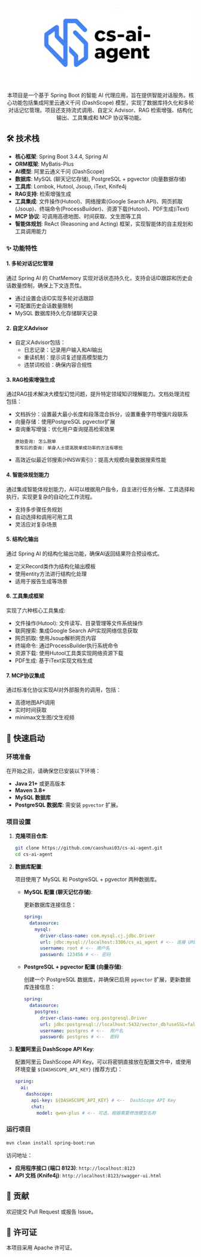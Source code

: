 <div style="text-align: center;">
  <img src="src/main/resources/logo.png" alt="Logo" />
</div>
<div style="text-align: center;">  
  <p>本项目是一个基于 Spring Boot 的智能 AI 代理应用，旨在提供智能对话服务。核心功能包括集成阿里云通义千问 (DashScope) 模型，实现了数据库持久化和多轮对话记忆管理。项目还支持流式调用、自定义 Advisor、RAG 检索增强、结构化输出、工具集成和 MCP 协议等功能。</p>
</div>

## 🛠️ 技术栈

- **核心框架**: Spring Boot 3.4.4, Spring AI
- **ORM框架**: MyBatis-Plus
- **AI模型**: 阿里云通义千问 (DashScope)
- **数据库**: MySQL (聊天记忆存储), PostgreSQL + pgvector (向量数据存储)
- **工具库**: Lombok, Hutool, Jsoup, iText, Knife4j
- **RAG支持**: 检索增强生成
- **工具集成**: 文件操作(Hutool)、网络搜索(Google Search API)、网页抓取(Jsoup)、终端命令(ProcessBuilder)、资源下载(Hutool)、PDF生成(iText)
- **MCP 协议**: 可调用高德地图、时间获取、文生图等工具
- **智能体规划**: ReAct (Reasoning and Acting) 框架，实现智能体的自主规划和工具调用能力



### ✨ 功能特性

#### 1. 多轮对话记忆管理
通过 Spring AI 的 ChatMemory 实现对话状态持久化，支持会话ID跟踪和历史会话数量控制，确保上下文连贯性。
- 通过设置会话ID实现多轮对话跟踪
- 可配置历史会话数量限制
- MySQL 数据库持久化存储聊天记录

#### 2. 自定义Advisor
- 自定义Advisor包括：
  - 日志记录：记录用户输入和AI输出
  - 重读机制：提示词复述提高模型能力
  - 违禁词校验：确保内容合规性

#### 3. RAG检索增强生成
通过RAG技术解决大模型幻觉问题，提升特定领域知识理解能力。文档处理流程包括：
- 文档拆分：设置最大最小长度和段落混合拆分，设置重叠字符增强片段联系
- 向量存储：使用PostgreSQL pgvector扩展
- 查询重写增强：优化用户查询提高检索效果
  ```plainText
  原始查询: 怎么脱单
  重写后的查询: 单身人士提高脱单成功率的方法有哪些
  ```
- 高效近似最近邻搜索(HNSW索引)：提高大规模向量数据搜索性能

#### 4. 智能体规划能力
通过集成智能体规划能力，AI可以根据用户指令，自主进行任务分解、工具选择和执行，实现更复杂的自动化工作流程。
- 支持多步骤任务规划
- 自动选择和调用可用工具
- 灵活应对复杂场景

#### 5. 结构化输出
通过 Spring AI 的结构化输出功能，确保AI返回结果符合预设格式。
- 定义Record类作为结构化输出模板
- 使用entity方法进行结构化处理
- 适用于报告生成等场景

#### 6. 工具集成框架
实现了六种核心工具集成:
- 文件操作(Hutool): 文件读写、目录管理等文件系统操作
- 联网搜索: 集成Google Search API实现网络信息获取
- 网页抓取: 使用Jsoup解析网页内容
- 终端命令: 通过ProcessBuilder执行系统命令
- 资源下载: 使用Hutool工具类实现网络资源下载
- PDF生成: 基于iText实现文档生成

#### 7. MCP协议集成
通过标准化协议实现AI对外部服务的调用，包括：
- 高德地图API调用
- 实时时间获取
- minimax文生图/文生视频

## 🚀 快速启动


### 环境准备

在开始之前，请确保您已安装以下环境：

- **Java 21+** 或更高版本
- **Maven 3.8+**
- **MySQL 数据库**
- **PostgreSQL 数据库**: 需安装 `pgvector` 扩展。

### 项目设置

1. **克隆项目仓库**:

   ```bash
   git clone https://github.com/caoshuai03/cs-ai-agent.git
   cd cs-ai-agent
   ```

2. **数据库配置**:

   项目使用了 MySQL 和 PostgreSQL + pgvector 两种数据库。

   - **MySQL 配置 (聊天记忆存储)**:

     更新数据库连接信息：

     ```yaml
     spring:
       datasource:
         mysql:
           driver-class-name: com.mysql.cj.jdbc.Driver
           url: jdbc:mysql://localhost:3306/cs_ai_agent # <-- 连接 URL
           username: root # <-- 用户名
           password: 123456 # <-- 密码
     ```

   - **PostgreSQL + pgvector 配置 (向量存储)**:

     创建一个 PostgreSQL 数据库，并确保已启用 `pgvector` 扩展，更新数据库连接信息：

     ```yaml
     spring:
       datasource:
         postgres:
           driver-class-name: org.postgresql.Driver
           url: jdbc:postgresql://localhost:5432/vector_db?useSSL=false # <-- 替换为 PostgreSQL 连接 URL
           username: postgres # <--  用户名
           password: postgres # <--  密码
     ```   

3. **配置阿里云 DashScope API Key**:

   配置阿里云 DashScope API Key。可以将密钥直接放在配置文件中，或使用环境变量 `${DASHSCOPE_API_KEY}` (推荐方式)：

   ```yaml
   spring:
     ai:
       dashscope:
         api-key: ${DASHSCOPE_API_KEY} # <--  DashScope API Key
         chat:
           model: qwen-plus # <-- 可选，根据需要修改模型名称
   ```

###  运行项目


```bash
mvn clean install spring-boot:run
```

  访问地址：

- **应用程序接口 (端口 8123)**: `http://localhost:8123`
- **API 文档 (Knife4j)**: `http://localhost:8123/swagger-ui.html`


## 🤝 贡献
欢迎提交 Pull Request 或报告 Issue。

## 📄 许可证
本项目采用 Apache 许可证。
